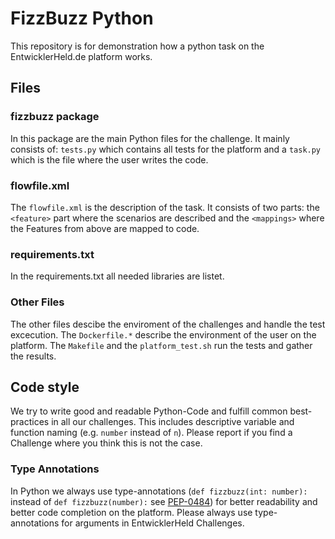 # FizzBuzz Python
This repository is for demonstration how a python task on the EntwicklerHeld.de platform works.

## Files
### fizzbuzz package
In this package are the main Python files for the challenge. It mainly consists of: `tests.py` which contains all tests for the platform and a `task.py` which is the file where the user writes the code.

### flowfile.xml
The `flowfile.xml` is the description of the task. It consists of two parts: the `<feature>` part where the scenarios are described and the `<mappings>` where the Features from above are mapped to code. 

### requirements.txt
In the requirements.txt all needed libraries are listet. 

### Other Files
The other files descibe the enviroment of the challenges and handle the test excecution. The `Dockerfile.*` describe the environment of the user on the platform. The `Makefile` and the `platform_test.sh` run the tests and gather the results. 


## Code style
We try to write good and readable Python-Code and fulfill common best-practices in all our challenges. This includes descriptive variable and function naming (e.g. `number` instead of `n`). Please report if you find a Challenge where you think this is not the case. 

### Type Annotations
In Python we always use type-annotations (`def fizzbuzz(int: number):` instead of `def fizzbuzz(number):` see <a href ="https://www.python.org/dev/peps/pep-0484/">PEP-0484</a>) for better readability and better code completion on the platform. Please always use type-annotations for arguments in EntwicklerHeld Challenges.
